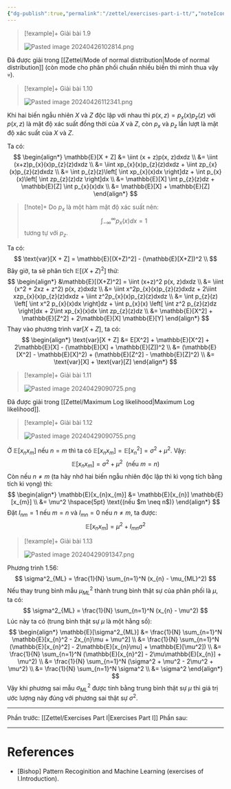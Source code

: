 ```yaml
---
{"dg-publish":true,"permalink":"/zettel/exercises-part-i-tt/","noteIcon":"📝","created":"2024-06-30T19:11:48.445+07:00","updated":"2024-07-12T08:42:16.057+07:00"}
---
```



>[!example]+ Giải bài 1.9
>
>![Pasted image 20240426102814.png](/img/user/Attachment/Pasted%20image%2020240426102814.png)

Đã được giải trong [[Zettel/Mode of normal distribution\|Mode of normal distribution]] (còn mode cho phân phối chuẩn nhiều biến thì mình thua vậy 💀).

>[!example]+ Giải bài 1.10
>
>![Pasted image 20240426112341.png](/img/user/Attachment/Pasted%20image%2020240426112341.png)

Khi hai biến ngẫu nhiên $X$ và $Z$ độc lập với nhau thì $p(x, z) = p_{x}(x)p_{z}(z)$ với $p(x, z)$ là mật độ xác suất đồng thời của $X$ và $Z$, còn $p_{x}$ và $p_{z}$ lần lượt là mật độ xác suất của $X$ và $Z$.

Ta có:
$$
\begin{align*}
\mathbb{E}[X + Z] &= \iint (x + z)p(x, z)dxdz \\
&= \iint (x+z)p_{x}(x)p_{z}(z)dxdz \\
&= \iint xp_{x}(x)p_{z}(z)dxdz + \iint zp_{x}(x)p_{z}(z)dxdz \\
&= \int p_{z}(z)\left[ \int xp_{x}(x)dx \right]dz + \int p_{x}(x)\left[ \int zp_{z}(z)dz \right]dx \\
&= \mathbb{E}[X] \int p_{z}(z)dz + \mathbb{E}[Z] \int p_{x}(x)dx \\
&= \mathbb{E}[X] + \mathbb{E}[Z]
\end{align*}
$$
>[!note]+
>Do $p_{x}$ là một hàm mật độ xác suất nên:
>$$
>\int_{-\infty}^{\infty} p_{x}(x) dx = 1
>$$
>tương tự với $p_{z}$.

Ta có:
$$
\text{var}[X + Z] = \mathbb{E}[(X+Z)^2] - (\mathbb{E}[X+Z])^2 \\
$$
Bây giờ, ta sẽ phân tích $\mathbb{E}[(X +Z)^2]$ thử:
$$
\begin{align*}
&\mathbb{E}[(X+Z)^2] = \iint (x+z)^2 p(x, z)dxdz \\
&= \iint (x^2 + 2xz + z^2) p(x, z)dxdz \\
&= \iint x^2p_{x}(x)p_{z}(z)dxdz + 2\iint xzp_{x}(x)p_{z}(z)dxdz + \iint z^2p_{x}(x)p_{z}(z)dxdz \\
&= \int p_{z}(z) \left[ \int x^2 p_{x}(x)dx \right]dz + \int p_{x}(x) \left[ \int z^2 p_{z}(z)dz \right]dx + 2\int xp_{x}(x)dx \int zp_{z}(z)dz \\
&= \mathbb{E}[X^2] + \mathbb{E}[Z^2] + 2\mathbb{E}[X] \mathbb{E}[Y]
\end{align*}
$$
Thay vào phương trình $\text{var}[X + Z]$, ta có:
$$
\begin{align*}
\text{var}[X + Z] &= E[X^2] + \mathbb{E}[X^2] + 2\mathbb{E}[X] - (\mathbb{E}[X] + \mathbb{E}[Z])^2 \\
&= (\mathbb{E}[X^2] - \mathbb{E}[X]^2) + (\mathbb{E}[Z^2] - \mathbb{E}[Z]^2) \\
&= \text{var}[X] + \text{var}[Z]
\end{align*}
$$

>[!example]+ Giải bài 1.11
>
>![Pasted image 20240429090725.png](/img/user/Attachment/Pasted%20image%2020240429090725.png)

Đã được giải trong [[Zettel/Maximum Log likelihood\|Maximum Log likelihood]].

>[!example]+ Giải bài 1.12
>
>![Pasted image 20240429090755.png](/img/user/Attachment/Pasted%20image%2020240429090755.png)

Ở $\mathbb{E}[x_{n}x_{m}]$ nếu $n = m$ thì ta có $\mathbb{E}[x_{n}x_{m}] = \mathbb{E}[x_{n}^2] = \sigma^2 + \mu^2$. Vậy:
$$
\mathbb{E}[x_{n}x_{m}] = \sigma^2 + \mu^2 \hspace{5pt} \text{(nếu $m = n$)}
$$
Còn nếu $n \neq m$ (ta hãy nhớ hai biến ngẫu nhiên độc lập thì kì vọng tích bằng tích kì vọng) thì:
$$
\begin{align*}
\mathbb{E}[x_{n}x_{m}] &= \mathbb{E}[x_{n}] \mathbb{E}[x_{m}] \\
&= \mu^2 \hspace{5pt} \text{(nếu $m \neq n$)}
\end{align*}
$$
Đặt $I_{nm} = 1$ nếu $m = n$ và $I_{mn} = 0$ nếu $n \neq m$, ta được:
$$
\mathbb{E}[x_{n}x_{m}] = \mu^2 + I_{mn}\sigma^2
$$

>[!example]+ Giải bài 1.13
>
>![Pasted image 20240429091347.png](/img/user/Attachment/Pasted%20image%2020240429091347.png)

Phương trình 1.56:
$$
\sigma^2_{ML} = \frac{1}{N} \sum_{n=1}^N (x_{n} - \mu_{ML}^2) 
$$
Nếu thay trung bình mẫu $\mu_{ML}^2$ thành trung bình thật sự của phân phối là $\mu$, ta có:
$$
\sigma^2_{ML} = \frac{1}{N} \sum_{n=1}^N (x_{n} - \mu^2) 
$$
Lúc này ta có (trung bình thật sự $\mu$ là một hằng số):
$$
\begin{align*}
\mathbb{E}[\sigma^2_{ML}] &= \frac{1}{N} \sum_{n=1}^N \mathbb{E}[x_{n}^2 - 2x_{n}\mu + \mu^2] \\ 
&= \frac{1}{N} \sum_{n=1}^N (\mathbb{E}[x_{n}^2] - 2\mathbb{E}[x_{n}\mu] + \mathbb{E}[\mu^2]) \\
&= \frac{1}{N} \sum_{n=1}^N (\mathbb{E}[x_{n}^2] - 2\mu\mathbb{E}[x_{n}] + \mu^2) \\
&= \frac{1}{N} \sum_{n=1}^N (\sigma^2 + \mu^2 - 2\mu^2 + \mu^2) \\
&= \frac{1}{N} \sum_{n=1}^N \sigma^2 \\
&= \sigma^2
\end{align*}
$$
Vậy khi phương sai mẫu $\sigma^2_{ML}$ được tính bằng trung bình thật sự $\mu$ thì giá trị ước lượng này đúng với phương sai thật sự $\sigma^2$.

---

Phần trước: [[Zettel/Exercises Part I\|Exercises Part I]]
Phần sau:

---
# References

- [Bishop] Pattern Recoginition and Machine Learning (exercises of I.Introduction).